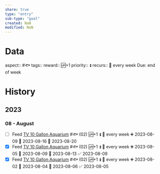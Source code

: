 ```yaml
---
share: true
type: "entry"
sub-type: "goal"
created: NaN 
modified: NaN
---
```

# Data
aspect:: #🐟
tags:: 
reward:: 🆙+1
priority:: ⏫
recurs:: 🔁 every week
Due: end of week
# History
## 2023
### 08 - August
- [ ] Feed [TV 10 Gallon Aquarium](./TV%2010%20Gallon%20Aquarium.md) #🐟 (02) 🆙+1 ⏫ 🔁 every week ➕ 2023-08-09 🛫 2023-08-16 📅 2023-08-20
- [x] Feed [TV 10 Gallon Aquarium](./TV%2010%20Gallon%20Aquarium.md) #🐟 (02) 🆙+1 ⏫ 🔁 every week ➕ 2023-08-05 🛫 2023-08-09 📅 2023-08-13 ✅ 2023-08-09
- [x] Feed [TV 10 Gallon Aquarium](./TV%2010%20Gallon%20Aquarium.md) #🐟 (02) 🆙+1 ⏫ 🔁 every week ➕ 2023-08-02 🛫 2023-08-04 📅 2023-08-06 ✅ 2023-08-05